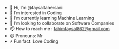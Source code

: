 - 👋 Hi, I’m @faysaltahersani
- 👀 I’m interested in Coding
- 🌱 I’m currently learning Machine Learning
- 💞️ I’m looking to collaborate on Software Companies
- 📫 How to reach me : fahimfaysal862@gmail.com
- 😄 Pronouns: Mr
- ⚡ Fun fact: Love Coding
<!---
faysaltahersani/faysaltahersani is a ✨ special ✨ repository because its `README.md` (this file) appears on your GitHub profile.
You can click the Preview link to take a look at your changes.
--->
